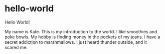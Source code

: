 # hello-world
Hello World!

My name is Kate. This is my introduction to the world. 
I like smoothies and poke bowls. 
My hobby is finding money in the pockets of my jeans. 
I have a secret addiction to marshmallows. 
I just heard thunder outside, and it scared me. 
